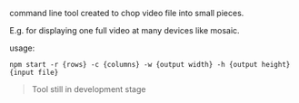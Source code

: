 command line tool created to chop video file into small pieces.

E.g. for displaying one full video at many devices like mosaic.

usage:

```
npm start -r {rows} -c {columns} -w {output width} -h {output height} {input file}
```


>Tool still in development stage